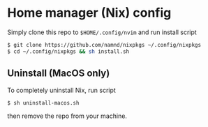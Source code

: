 # Home manager (Nix) config

Simply clone this repo to `$HOME/.config/nvim` and run install script

```bash
$ git clone https://github.com/namnd/nixpkgs ~/.config/nixpkgs
$ cd ~/.config/nixpkgs && sh install.sh
```

## Uninstall (MacOS only)

To completely uninstall Nix, run script
```bash
$ sh uninstall-macos.sh
```

then remove the repo from your machine.
